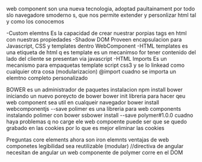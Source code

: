 web component son una nueva tecnologia, adoptad paultainament por todo slo navegadore smoderno s, que nos permite extender y personlizar html tal y como los conocemos

-Custom elemtns
	Es la capacidad de crear nuestrar porpias tags en html con nuestras propiedades
-Shadow DOM
	Proveen encapsulacion para Javascript, CSS y templates dentro WebComponent
-HTML templates
	es una etiqueta de html q es template
	es un mecanimso for tener contenido del lado del cliente se presentan via javascript
-HTML Imports
	Es un mecanismo para empaquetas template script css3 y se lo linkead como cualquier otra cosa
	(modularizacion)
@import cuadno se importa un elemtno completo personalizado

BOWER
 es un administrador de paquetes
 instalacion
 	npm install bower
 iniciando un nuevo poreycto de bower
 	bower init
libreria para hacer qeu web component sea util en cualqueir navegador
	bower install webcomponentjs --save
polimer es una libreria para web components
instalando polimer con bower
	ssbower install --save polymer#1.0.0
cuadno haya problemas q no carge ele web compoente puede ser que se quedo grabado en las cookies por lo que es mejor eliminar las cookies

Preguntas
 core elements ahora son iron elemnts
ventajas de web componetes
	legibilidad
	sea reutilizable (modular)
//directiva de angular
	necesitan de angular un web componente de polymer corre en el DOM 
